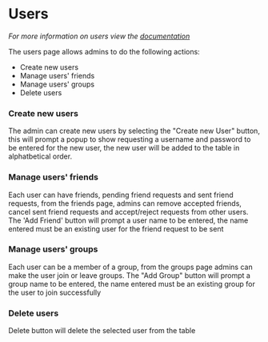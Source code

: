 # Users
*For more information on users view the [documentation](/articles/Users.html)*

The users page allows admins to do the following actions:
* Create new users
* Manage users' friends
* Manage users' groups
* Delete users

### Create new users
The admin can create new users by selecting the "Create new User" button, this will prompt a popup to show requesting a username and password to be entered for the new user, the new user will be added to the table in alphatbetical order.

### Manage users' friends
Each user can have friends, pending friend requests and sent friend requests, from the friends page, admins can remove accepted friends, cancel sent friend requests and accept/reject requests from other users.
The 'Add Friend' button will prompt a user name to be entered, the name entered must be an existing user for the friend request to be sent

### Manage users' groups
Each user can be a member of a group, from the groups page admins can make the user join or leave groups.
The "Add Group" button will prompt a group name to be entered, the name entered must be an existing group for the user to join successfully

### Delete users
Delete button will delete the selected user from the table